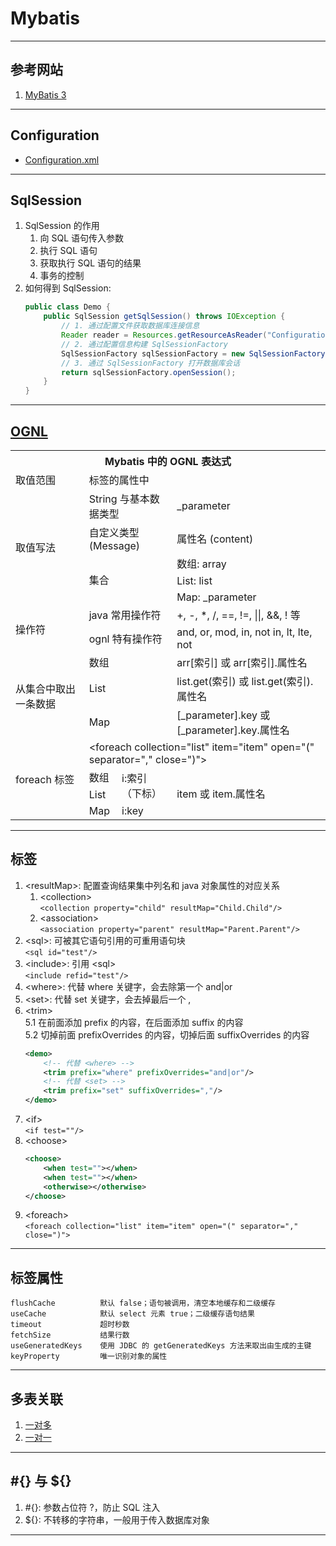# Mybatis

---
## 参考网站
1. [MyBatis 3](https://mybatis.org/mybatis-3/zh/index.html)
---
## Configuration
- [Configuration.xml](.\src\main\resources\Configuration.xml)
---
## SqlSession
1. SqlSession 的作用
    1. 向 SQL 语句传入参数
    2. 执行 SQL 语句
    3. 获取执行 SQL 语句的结果
    4. 事务的控制
2. 如何得到 SqlSession:
    ```java
    public class Demo {
        public SqlSession getSqlSession() throws IOException {     
            // 1. 通过配置文件获取数据库连接信息
            Reader reader = Resources.getResourceAsReader("Configuration.xml");
            // 2. 通过配置信息构建 SqlSessionFactory
            SqlSessionFactory sqlSessionFactory = new SqlSessionFactoryBuilder().build(reader);
            // 3. 通过 SqlSessionFactory 打开数据库会话
            return sqlSessionFactory.openSession();
        }     
    }
    ```
---
## [OGNL](https://www.cnblogs.com/lxl57610/p/7436648.html)
<table>
   <tr>
      <th colspan="4">Mybatis 中的 OGNL 表达式</th>
   </tr>
   <tr>
      <td>取值范围</td>
      <td colspan="3">标签的属性中</td>
   </tr>
   <tr>
      <td rowspan="5">取值写法</td>
      <td colspan="2">String 与基本数据类型</td>
      <td>_parameter</td>
   </tr>
   <tr>
      <td colspan="2">自定义类型 (Message)</td>
      <td>属性名 (content)</td>
   </tr>
   <tr>
      <td rowspan="3" colspan="2">集合</td>
      <td>数组: array</td>
   </tr>
   <tr>
      <td>List: list</td>
   </tr>
   <tr>
      <td>Map: _parameter</td>
   </tr>
   <tr>
      <td rowspan="2">操作符</td>
      <td colspan="2">java 常用操作符</td>
      <td>+, -, *, /, ==, !=, ||, &&, ! 等</td>
   </tr>
   <tr>
      <td colspan="2">ognl 特有操作符</td>
      <td>and, or, mod, in, not in, lt, lte, not</td>
   </tr>
   <tr>
      <td rowspan="3">从集合中取出一条数据</td>
      <td colspan="2">数组</td>
      <td>arr[索引] 或 arr[索引].属性名</td>
   </tr>
   <tr>
      <td colspan="2">List</td>
      <td>list.get(索引) 或 list.get(索引).属性名</td>
   </tr>
   <tr>
      <td colspan="2">Map</td>
      <td>[_parameter].key 或 [_parameter].key.属性名</td>
   </tr>
   <tr>
      <td rowspan="4">foreach 标签</td>
      <td colspan="3">&lt;foreach collection="list" item="item" open="(" separator="," close=")"&gt;</td>
   </tr>
   <tr>
      <td>数组</td>
      <td rowspan="2">i:索引（下标）</td>
      <td rowspan="3">item 或 item.属性名</td>
   </tr>
   <tr>
      <td>List</td>
   </tr>
   <tr>
      <td>Map</td>
      <td>i:key</td>
   </tr>
</table>

---
## 标签
1. &lt;resultMap&gt;: 配置查询结果集中列名和 java 对象属性的对应关系
    1. &lt;collection&gt;  
        `<collection property="child" resultMap="Child.Child"/>`
    2. &lt;association&gt;  
        `<association property="parent" resultMap="Parent.Parent"/>`
2. &lt;sql&gt;: 可被其它语句引用的可重用语句块  
    `<sql id="test"/>`
3. &lt;include&gt;: 引用 &lt;sql&gt;  
    `<include refid="test"/>`
4. &lt;where&gt;: 代替 where 关键字，会去除第一个 and|or
5. &lt;set&gt;: 代替 set 关键字，会去掉最后一个 ,
6. &lt;trim&gt;  
    5.1 在前面添加 prefix 的内容，在后面添加 suffix 的内容  
    5.2 切掉前面 prefixOverrides 的内容，切掉后面 suffixOverrides 的内容
    ```xml
    <demo>
        <!-- 代替 <where> -->
        <trim prefix="where" prefixOverrides="and|or"/>
        <!-- 代替 <set> -->
        <trim prefix="set" suffixOverrides=","/>
    </demo>
    ```
7. &lt;if&gt;  
    `<if test=""/>`
8. &lt;choose&gt;
    ```xml
    <choose>
        <when test=""></when>
        <when test=""></when>
        <otherwise></otherwise>
    </choose>
9. &lt;foreach&gt;  
    `<foreach collection="list" item="item" open="(" separator="," close=")">`
---
## 标签属性
```
flushCache          默认 false；语句被调用，清空本地缓存和二级缓存
useCache            默认 select 元素 true；二级缓存语句结果
timeout             超时秒数
fetchSize           结果行数
useGeneratedKeys    使用 JDBC 的 getGeneratedKeys 方法来取出由生成的主键
keyProperty         唯一识别对象的属性
``` 
---
## 多表关联
1. [一对多](.\src\main\resources\mapper\Command.xml)
2. [一对一](.\src\main\resources\mapper\CommandContent.xml)
---
## #{} 与 ${}
1. \#{}: 参数占位符 ?，防止 SQL 注入
2. ${}: 不转移的字符串，一般用于传入数据库对象
---